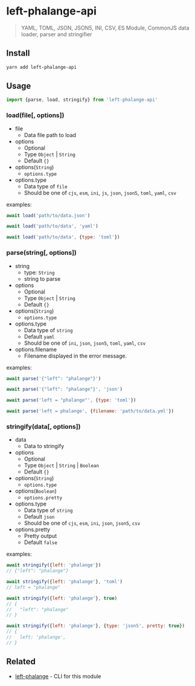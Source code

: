 # left-phalange-api

> YAML, TOML, JSON, JSON5, INI, CSV, ES Module, CommonJS data loader, parser and stringifier

## Install

```sh
yarn add left-phalange-api
```

## Usage

```js
import {parse, load, stringify} from 'left-phalange-api'
```

### load(file[, options])

- file
  - Data file path to load
- options
  - Optional
  - Type `Object` | `String`
  - Default `{}`
- options(`String`)
  - `options.type`
- options.type
  - Data type of `file`
  - Should be one of `cjs`, `esm`, `ini`, `js`, `json`, `json5`, `toml`, `yaml`, `csv`

examples:

```js
await load('path/to/data.json')

await load('path/to/data', 'yaml')

await load('path/to/data', {type: 'toml'})
```

### parse(string[, options])

- string
  - type: `String`
  - string to parse
- options
  - Optional
  - Type `Object` | `String`
  - Default `{}`
- options(`String`)
  - `options.type`
- options.type
  - Data type of `string`
  - Default `yaml`
  - Should be one of `ini`, `json`, `json5`, `toml`, `yaml`, `csv`
- options.filename
  - Filename displayed in the error message.

examples:

```js
await parse('{"left": "phalange"}')

await parse('{"left": "phalange"}', 'json')

await parse('left = "phalange"', {type: 'toml'})

await parse('left = phalange', {filename: 'path/to/data.yml'})
```

### stringify(data[, options])

- data
  - Data to stringify
- options
  - Optional
  - Type `Object` | `String` | `Boolean`
  - Default `{}`
- options(`String`)
  - `options.type`
- options(`Boolean`)
  - `options.pretty`
- options.type
  - Data type of `string`
  - Default `json`
  - Should be one of `cjs`, `esm`, `ini`, `json`, `json5`, `csv`
- options.pretty
  - Pretty output
  - Default `false`

examples:

```js
await stringify({left: 'phalange'})
// {"left": "phalange"}

await stringify({left: 'phalange'}, 'toml')
// left = "phalange"

await stringify({left: 'phalange'}, true)
// {
//   "left": "phalange"
// }

await stringify({left: 'phalange'}, {type: 'json5', pretty: true})
// {
//   left: 'phalange',
// }
```

## Related

- [left-phalange](https://github.com/fisker/left-phalange) - CLI for this module
